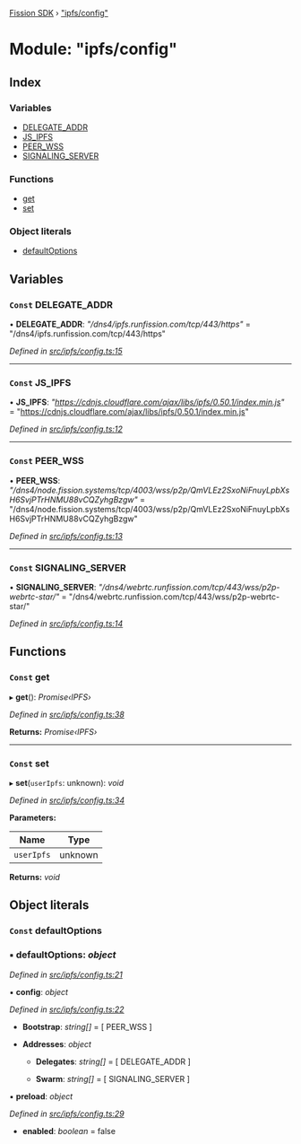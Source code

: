 [Fission SDK](../README.md) › ["ipfs/config"](_ipfs_config_.md)

# Module: "ipfs/config"

## Index

### Variables

* [DELEGATE_ADDR](_ipfs_config_.md#const-delegate_addr)
* [JS_IPFS](_ipfs_config_.md#const-js_ipfs)
* [PEER_WSS](_ipfs_config_.md#const-peer_wss)
* [SIGNALING_SERVER](_ipfs_config_.md#const-signaling_server)

### Functions

* [get](_ipfs_config_.md#const-get)
* [set](_ipfs_config_.md#const-set)

### Object literals

* [defaultOptions](_ipfs_config_.md#const-defaultoptions)

## Variables

### `Const` DELEGATE_ADDR

• **DELEGATE_ADDR**: *"/dns4/ipfs.runfission.com/tcp/443/https"* = "/dns4/ipfs.runfission.com/tcp/443/https"

*Defined in [src/ipfs/config.ts:15](https://github.com/fission-suite/webnative/blob/693f51f/src/ipfs/config.ts#L15)*

___

### `Const` JS_IPFS

• **JS_IPFS**: *"https://cdnjs.cloudflare.com/ajax/libs/ipfs/0.50.1/index.min.js"* = "https://cdnjs.cloudflare.com/ajax/libs/ipfs/0.50.1/index.min.js"

*Defined in [src/ipfs/config.ts:12](https://github.com/fission-suite/webnative/blob/693f51f/src/ipfs/config.ts#L12)*

___

### `Const` PEER_WSS

• **PEER_WSS**: *"/dns4/node.fission.systems/tcp/4003/wss/p2p/QmVLEz2SxoNiFnuyLpbXsH6SvjPTrHNMU88vCQZyhgBzgw"* = "/dns4/node.fission.systems/tcp/4003/wss/p2p/QmVLEz2SxoNiFnuyLpbXsH6SvjPTrHNMU88vCQZyhgBzgw"

*Defined in [src/ipfs/config.ts:13](https://github.com/fission-suite/webnative/blob/693f51f/src/ipfs/config.ts#L13)*

___

### `Const` SIGNALING_SERVER

• **SIGNALING_SERVER**: *"/dns4/webrtc.runfission.com/tcp/443/wss/p2p-webrtc-star/"* = "/dns4/webrtc.runfission.com/tcp/443/wss/p2p-webrtc-star/"

*Defined in [src/ipfs/config.ts:14](https://github.com/fission-suite/webnative/blob/693f51f/src/ipfs/config.ts#L14)*

## Functions

### `Const` get

▸ **get**(): *Promise‹IPFS›*

*Defined in [src/ipfs/config.ts:38](https://github.com/fission-suite/webnative/blob/693f51f/src/ipfs/config.ts#L38)*

**Returns:** *Promise‹IPFS›*

___

### `Const` set

▸ **set**(`userIpfs`: unknown): *void*

*Defined in [src/ipfs/config.ts:34](https://github.com/fission-suite/webnative/blob/693f51f/src/ipfs/config.ts#L34)*

**Parameters:**

Name | Type |
------ | ------ |
`userIpfs` | unknown |

**Returns:** *void*

## Object literals

### `Const` defaultOptions

### ▪ **defaultOptions**: *object*

*Defined in [src/ipfs/config.ts:21](https://github.com/fission-suite/webnative/blob/693f51f/src/ipfs/config.ts#L21)*

▪ **config**: *object*

*Defined in [src/ipfs/config.ts:22](https://github.com/fission-suite/webnative/blob/693f51f/src/ipfs/config.ts#L22)*

* **Bootstrap**: *string[]* = [ PEER_WSS ]

* **Addresses**: *object*

  * **Delegates**: *string[]* = [ DELEGATE_ADDR ]

  * **Swarm**: *string[]* = [ SIGNALING_SERVER ]

▪ **preload**: *object*

*Defined in [src/ipfs/config.ts:29](https://github.com/fission-suite/webnative/blob/693f51f/src/ipfs/config.ts#L29)*

* **enabled**: *boolean* = false
